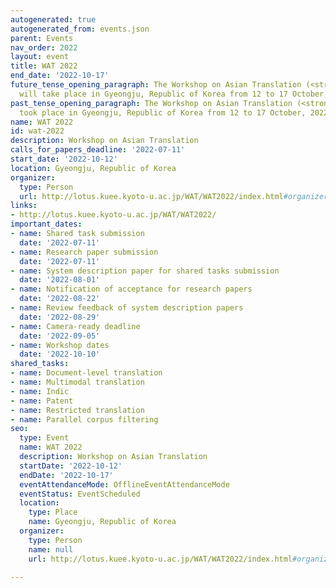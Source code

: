 ```yaml
---
autogenerated: true
autogenerated_from: events.json
parent: Events
nav_order: 2022
layout: event
title: WAT 2022
end_date: '2022-10-17'
future_tense_opening_paragraph: The Workshop on Asian Translation (<strong>WAT 2022</strong>)
  will take place in Gyeongju, Republic of Korea from 12 to 17 October, 2022.
past_tense_opening_paragraph: The Workshop on Asian Translation (<strong>WAT 2022</strong>)
  took place in Gyeongju, Republic of Korea from 12 to 17 October, 2022.
name: WAT 2022
id: wat-2022
description: Workshop on Asian Translation
calls_for_papers_deadline: '2022-07-11'
start_date: '2022-10-12'
location: Gyeongju, Republic of Korea
organizer:
  type: Person
  url: http://lotus.kuee.kyoto-u.ac.jp/WAT/WAT2022/index.html#organizers.html
links:
- http://lotus.kuee.kyoto-u.ac.jp/WAT/WAT2022/
important_dates:
- name: Shared task submission
  date: '2022-07-11'
- name: Research paper submission
  date: '2022-07-11'
- name: System description paper for shared tasks submission
  date: '2022-08-01'
- name: Notification of acceptance for research papers
  date: '2022-08-22'
- name: Review feedback of system description papers
  date: '2022-08-29'
- name: Camera-ready deadline
  date: '2022-09-05'
- name: Workshop dates
  date: '2022-10-10'
shared_tasks:
- name: Document-level translation
- name: Multimodal translation
- name: Indic
- name: Patent
- name: Restricted translation
- name: Parallel corpus filtering
seo:
  type: Event
  name: WAT 2022
  description: Workshop on Asian Translation
  startDate: '2022-10-12'
  endDate: '2022-10-17'
  eventAttendanceMode: OfflineEventAttendanceMode
  eventStatus: EventScheduled
  location:
    type: Place
    name: Gyeongju, Republic of Korea
  organizer:
    type: Person
    name: null
    url: http://lotus.kuee.kyoto-u.ac.jp/WAT/WAT2022/index.html#organizers.html

---
```


